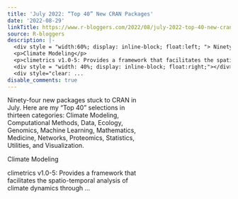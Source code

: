 ```yaml
---
title: 'July 2022: “Top 40” New CRAN Packages'
date: '2022-08-29'
linkTitle: https://www.r-bloggers.com/2022/08/july-2022-top-40-new-cran-packages/
source: R-bloggers
description: |-
  <div style = "width:60%; display: inline-block; float:left; "> Ninety-four new packages stuck to CRAN in July. Here are my “Top 40” selections in thirteen categories: Climate Modeling, Computational Methods, Data, Ecology, Genomics, Machine Learning, Mathematics, Medicine, Networks, Proteomics, Statistics, Utilities, and Visualization.</p>
  <p>Climate Modeling</p>
  <p>climetrics v1.0-5: Provides a framework that facilitates the spatio-temporal analysis of climate dynamics through ...</p></div>
  <div style = "width: 40%; display: inline-block; float:right;"></div>
  <div style="clear: ...
disable_comments: true
---
```

<div style = "width:60%; display: inline-block; float:left; "> Ninety-four new packages stuck to CRAN in July. Here are my “Top 40” selections in thirteen categories: Climate Modeling, Computational Methods, Data, Ecology, Genomics, Machine Learning, Mathematics, Medicine, Networks, Proteomics, Statistics, Utilities, and Visualization.</p>
<p>Climate Modeling</p>
<p>climetrics v1.0-5: Provides a framework that facilitates the spatio-temporal analysis of climate dynamics through ...</p></div>
<div style = "width: 40%; display: inline-block; float:right;"></div>
<div style="clear: ...